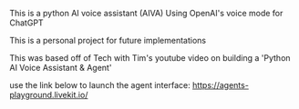 This is a python AI voice assistant (AIVA) Using OpenAI's voice mode for ChatGPT

This is a personal project for future implementations

This was based off of Tech with Tim's youtube video on building a 'Python AI Voice Assistant & Agent'

use the link below to launch the agent interface:
https://agents-playground.livekit.io/